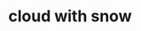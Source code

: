 ---
layout: smileys&emotion
title: cloud with snow
emoji: cloud_with_snow
permalink: 🌨.html
image: assets/img/3moji/cloud_with_snow.png
---